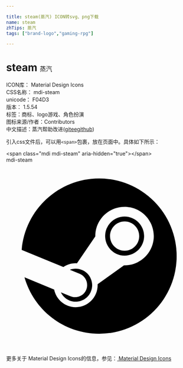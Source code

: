 ```yaml
---

title: steam(蒸汽) ICON转svg、png下载
name: steam
zhTips: 蒸汽
tags: ["brand-logo","gaming-rpg"]

---
```


# steam  <small style="font-size: 60%;font-weight: 100">蒸汽</small>


<div class="detail-page">
<p>
<span>
ICON库：
<span class="badge-secondary badge">Material Design Icons</span> 
</span>
<br/>
<span>
CSS名称：
<span class="badge-secondary badge">mdi-steam</span> 
</span>
<br/>
<span>
unicode：
<span class="badge-secondary badge">F04D3</span> 
<copy-btn content='F04D3' btn-title=""></copy-btn>
<copy-btn :content='String.fromCodePoint(parseInt("F04D3", 16))' btn-title="复制U"></copy-btn>
</span>
<br/>
<span>
版本：
<span class="badge-secondary badge">1.5.54</span> 
</span><br/><span>标签：<span class="badge-light badge"><router-link to="/tags/brand-logo.html">商标、logo</router-link></span><span class="badge-light badge"><router-link to="/tags/gaming-rpg.html">游戏、角色扮演</router-link></span></span>
<br/>
<span>图标来源/作者：<span class="badge-light badge">Contributors</span></span> 
<br/>
<span class="zh-detail">中文描述：<span class="badge-primary badge">蒸汽</span><span class="help-link"><span>帮助改进</span>(<a href="https://gitee.com/liuwave/icon-helper/edit/master/json/material/steam.json" target="_blank" rel="noopener noreferrer">gitee</a><a href="https://github.com/liuwave/icon-helper/edit/master/json/material/steam.json" target="_blank" rel="noopener noreferrer">github</a></span>)</span><br/>
</p>
</div>
<div class="alert alert-dark">
  <i class="mdi mdi-steam mdi-48px"></i>
  <i class="mdi mdi-steam mdi-36px"></i>
  <i class="mdi mdi-steam mdi-24px"></i>
  <i class="mdi mdi-steam mdi-18px"></i>
</div>
<div>
  <p>引入css文件后，可以用<code>&lt;span&gt;</code>包裹，放在页面中。具体如下所示：    
  </p>
  <div class="alert alert-primary" style="font-size: 14px">
    &lt;span class="mdi mdi-steam" aria-hidden="true"&gt;&lt;/span&gt;
    <copy-btn content='<span class="mdi mdi-steam" aria-hidden="true"></span>'></copy-btn>
  </div>
  <div class="alert alert-secondary">
    <i class="mdi mdi-steam"
    style="font-size: 24px"
    aria-hidden="true"></i> mdi-steam
    <copy-btn content="mdi-steam" btn-title="复制图标名称"></copy-btn>
  </div>
</div>
<div id="svg" class="svg-wrap">
<svg xmlns="http://www.w3.org/2000/svg" viewBox="0 0 24 24"><path d="M12,2A10,10 0 0,1 22,12A10,10 0 0,1 12,22C7.4,22 3.55,18.92 2.36,14.73L6.19,16.31C6.45,17.6 7.6,18.58 8.97,18.58C10.53,18.58 11.8,17.31 11.8,15.75V15.62L15.2,13.19H15.28C17.36,13.19 19.05,11.5 19.05,9.42C19.05,7.34 17.36,5.65 15.28,5.65C13.2,5.65 11.5,7.34 11.5,9.42V9.47L9.13,12.93L8.97,12.92C8.38,12.92 7.83,13.1 7.38,13.41L2,11.2C2.43,6.05 6.73,2 12,2M8.28,17.17C9.08,17.5 10,17.13 10.33,16.33C10.66,15.53 10.28,14.62 9.5,14.29L8.22,13.76C8.71,13.58 9.26,13.57 9.78,13.79C10.31,14 10.72,14.41 10.93,14.94C11.15,15.46 11.15,16.04 10.93,16.56C10.5,17.64 9.23,18.16 8.15,17.71C7.65,17.5 7.27,17.12 7.06,16.67L8.28,17.17M17.8,9.42C17.8,10.81 16.67,11.94 15.28,11.94C13.9,11.94 12.77,10.81 12.77,9.42A2.5,2.5 0 0,1 15.28,6.91C16.67,6.91 17.8,8.04 17.8,9.42M13.4,9.42C13.4,10.46 14.24,11.31 15.29,11.31C16.33,11.31 17.17,10.46 17.17,9.42C17.17,8.38 16.33,7.53 15.29,7.53C14.24,7.53 13.4,8.38 13.4,9.42Z" /></svg>
</div>
<detail full-name='mdi-steam'></detail>
    
<div><p>更多关于 Material Design Icons的信息，参见：<a target="_blank" href="https://iconhelper.cn/material.html"> Material Design Icons</a>
</p></div>
